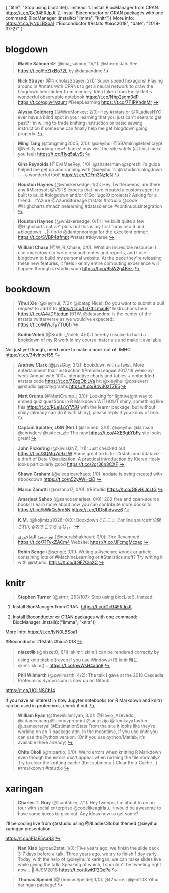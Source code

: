 {
  "title": "Stop using biocLite(). Instead: 1. Install BiocManager from CRAN. https://t.co/Gc94FRJpJt 2. Install Bioconductor or CRAN packages with one command: BiocManager::install(c(\"limma\", \"knitr\")) More info: https://t.co/IyN0LBSoa1 #Bioconductor #Rstats #bioc2018",
  "date": "2018-07-27"
}

# blogdown

> **Maëlle Salmon 🐟** (@ma_salmon; 15/1): @shermstats See https://t.co/FeZfxBo72L by @dataandme  [&#8618;](https://twitter.com/xieyihui/status/1022344107136638976)

<!-- -->


> **Nick Strayer** (@NicholasStrayer; 2/1): Super speed hexagons!  Playing around in #rstats with CPRNs to get a neural network to draw the blogdown hex sticker from memory. Idea taken from Emily Reif's wonderful observable notebook https://t.co/Nhp2sdm0dP https://t.co/qqlw4yzunt #DeepLearning https://t.co/7F1PKndnMr  [&#8618;](https://twitter.com/xieyihui/status/1022599927850041347)

<!-- -->


> **Alyssa Goldberg** (@WireMonkey; 2/0): Hey #rstats or @RLadiesNYC , ever have a blind spot in your learning that you just can't seem to get past?  I'm willing to trade knitting instruction or basic sewing instruction if someone can finally help me get blogdown going properly.  [&#8618;](https://twitter.com/xieyihui/status/1022503010616926208)

<!-- -->


> **Ming Tang** (@tangming2005; 2/0): @xieyihui @SBAmin @letsencrypt @Netlify working now! thanks! now visit the site safely (at least make you feel) https://t.co/I1yq5aLvSt  [&#8618;](https://twitter.com/xieyihui/status/1022322063191810048)

<!-- -->


> **Gina Reynolds** (@EvaMaeRey; 1/0): @ahalterman @apreshill's guide helped me get up and running with @xieyihui's, @rstudio's blogdown --- a wonderful tool!   https://t.co/tDFm3Nz1cN  [&#8618;](https://twitter.com/xieyihui/status/1022634358233083904)

<!-- -->


> **Houston Haynes** (@whiskersedge; 1/0): Hey Twitterpeeps, are there any #Microsoft @VSTS experts that have created a custom agent to built to build #blogdown and/or @GoHugoIO projects? Asking for a friend... #Azure @AzureStoreage #rstats #rstudio @code @Highcharts #machinelearning #datascience #continuousintegration  [&#8618;](https://twitter.com/xieyihui/status/1022505316276043782)

<!-- -->


> **Houston Haynes** (@whiskersedge; 0/1): I've built quite a few @Highcharts native" plots but this is my first foray into R and #blogdown ...🎩-tip to @dantonnoriega for the excellent primer: https://t.co/SVBP4afmpt #rstats #tidyverse  [&#8618;](https://twitter.com/xieyihui/status/1022517833761255424)

<!-- -->


> **William Chase** (@W_R_Chase; 0/0): What an incredible resource! I use rmarkdown to write research notes and reports, and I use blogdown to build my personal website. At the pace they're releasing these new features, it feels like my entire computing experience will happen through #rstudio soon https://t.co/95W2g4Bezi  [&#8618;](https://twitter.com/xieyihui/status/1022590720815849477)

<!-- -->


# bookdown

> **Yihui Xie** (@xieyihui; 7/2): @jdatap Nice!! Do you want to submit a pull request to add it to https://t.co/L67thLmauB? Instructions here: https://t.co/A4JDFtedun (BTW, @dataandme is the center of the #rstats twitterverse as we would've expected: https://t.co/MWJ1y7TU6f)  [&#8618;](https://twitter.com/xieyihui/status/1022579466634190859)

<!-- -->


> **SudhirVoleti** (@Sudhir_Voleti; 4/0): I hereby resolve to build a bookdown of my R work in my course materials and make it available. 
>
Not just yet though, need more to make a book out of, IMHO. https://t.co/34vInocf55  [&#8618;](https://twitter.com/xieyihui/status/1022373796508880897)

<!-- -->


> **Andrew Clark** (@pssGuy; 3/2): Bookdown with a twist. More entertainment than instruction
#PremierLeague 2017/18 week-by-week Annual with 100+ interactive charts and tables + embedded #rstats code
https://t.co/7ZggOblLVa
h/t @xieyihui @cpsievert @rstudio @plotlygraphs https://t.co/94v30zT7E5  [&#8618;](https://twitter.com/xieyihui/status/1022535506721103873)

<!-- -->


> **Matt Crump** (@MattCrump_; 3/0): Looking for lightweight way to embed quiz questions in R Markdown WITHOUT shiny, something like this https://t.co/REeBZcYVSG with the learnr package, but without shiny (already can do it with shiny), please reply if you know of one...  [&#8618;](https://twitter.com/xieyihui/status/1022457536740577287)

<!-- -->


> **Captain Splatter, USN (Ret.)** (@znmeb; 3/0): @xieyihui @larnsce @chrisderv @ustcer_ztc The new https://t.co/4XE6gbYbFy site looks great!  [&#8618;](https://twitter.com/xieyihui/status/1022363530803130368)

<!-- -->


> **John Pickering** (@kiwiskiNZ; 1/1): Just checked out https://t.co/SQMq7p9xLW  Some great texts for #rstats and #dataviz - a draft of Data Visualization: A practical introduction by Kieran Healy looks particularly good  https://t.co/2gr36n3CXF  [&#8618;](https://twitter.com/xieyihui/status/1022347315359571968)

<!-- -->


> **Shawn Graham** (@electricarchaeo; 1/0): #odate is being created with #bookdown https://t.co/n52yAWHclD  [&#8618;](https://twitter.com/xieyihui/status/1022450765376483328)

<!-- -->


> **Marco Zanotti** (@mzano17; 0/0): #RStudio https://t.co/G8yHjJpLtG  [&#8618;](https://twitter.com/xieyihui/status/1022596697246060550)

<!-- -->


> **Amarjeet Sahoo** (@sahooamarjeet; 0/0): 200 free and open-source books! Learn more about how you can contribute more books to https://t.co/5WkQs5rd5N https://t.co/UD5Ihdvwz6  [&#8618;](https://twitter.com/xieyihui/status/1022577885750673408)

<!-- -->


> **K.M.** (@kojimizu1028; 0/0): Bookdownでここまでonline sourceが公開されてるのすごすぎるな、、  [&#8618;](https://twitter.com/xieyihui/status/1022415044842151936)

<!-- -->


> **نور سعيد الشاخوري** (@nouralshakhouri; 0/0): The Revamped https://t.co/71TykZACm4 Website: https://t.co/JFcmgMcxac  [&#8618;](https://twitter.com/xieyihui/status/1022377809719840768)

<!-- -->


> **Robin Senge** (@senge; 0/0): Writing a #science #book or article containing lots of #MachineLearning or #Statistics  stuff? Try writing it with ⁦@rstudio⁩.  https://t.co/IL9F7CloXC  [&#8618;](https://twitter.com/xieyihui/status/1022353598137741312)

<!-- -->


# knitr

> **Stephen Turner** (@strnr; 253/107): Stop using biocLite(). Instead:
>
1. Install BiocManager from CRAN. https://t.co/Gc94FRJpJt
>
2. Install Bioconductor or CRAN packages with one command:
BiocManager::install(c("limma", "knitr"))
>
More info: https://t.co/IyN0LBSoa1
>
#Bioconductor #Rstats #bioc2018  [&#8618;](https://twitter.com/xieyihui/status/1022451016736927745)

<!-- -->


> **niszet📚** (@niszet0; 6/1): skimr::skim() can be rendered correctly by using  knitr::kable() even if you use Windows
(R) knitr 時に skimr::skim()…
https://t.co/pwWsH4aqp8  [&#8618;](https://twitter.com/xieyihui/status/1022610055621824512)

<!-- -->


> **Phil Wilmarth** (@pwilmarth; 4/2): The talk I gave at the 2018 Cascadia Proteomics Symposium is now up on Github: 
>
https://t.co/UOiINSCb14
>
If you have an interest in how Jupyter notebooks (or R Markdown and knitr) can be used in proteomics, check it out.  [&#8618;](https://twitter.com/xieyihui/status/1022633158183776259)

<!-- -->


> **William Ryan** (@thewilliamryan; 3/0): @Flavio_Azevedo_ @adamcchang @biorxivpreprint @jacuzzijo @TumkayaTayfun @_sameeraryal @EstimationStats From the site it looks like they’re working on an R package atm. In the meantime, if you use knitr you can use the Python version. (Or if you use python/Matlab, it’s available there already)  [&#8618;](https://twitter.com/xieyihui/status/1022634380882149376)

<!-- -->


> **Chitu Okoli** (@tripartio; 0/0): Weird errors when knitting R Markdown even though the errors don't appear when running the file normally? Try to clear the knitting cache (Knit submenu | Clear Knitr Cache...). #rmarkdown #rstudio  [&#8618;](https://twitter.com/xieyihui/status/1022522765264527360)

<!-- -->


# xaringan

> **Charles T. Gray** (@cantabile; 7/1): Hey tweeps, I'm about to go on tour with social enterprise @codelikeagirlau. It would be awesome to have some hexes to give out. Any ideas how to get some?
>
I'll be coding live from @rstudio using @RLadiesGlobal themed @xieyihui xaringan presentation. 
>
https://t.co/iF1aE5AaR3  [&#8618;](https://twitter.com/xieyihui/status/1022635706273787906)

<!-- -->


> **Nan Xiao** (@road2stat; 1/0): Five years ago, we finish the slide deck 3-7 days before a talk. Three years ago, we try to finish 1 day early. Today, with the help of @xieyihui's xaringan, we can make slides live while giving the talk! Speaking of which, I shouldn't be tweeting right now... 🤫 #JSM2018 https://t.co/tKwKP2QePa  [&#8618;](https://twitter.com/xieyihui/status/1022661825635274753)

<!-- -->


> **Thomas Speidel** (@ThomasSpeidel; 1/0): @f2harrell @jent103 Yihui xaringan package!  [&#8618;](https://twitter.com/xieyihui/status/1022464922603536384)

<!-- -->


